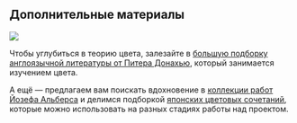 ## Дополнительные материалы

![](/img/ICL_3/ad700d5b-453a-40aa-bc5f-a42b6616395c.png#rounded)

Чтобы углубиться в теорию цвета, залезайте в [большую подборку англоязычной литературы от Питера Донахью](https://drive.google.com/drive/folders/1nF2GX7WYrDcfGXmrCpmCJQz6j52TBj8S), который занимается изучением цвета. 

А ещё — предлагаем вам поискать вдохновение в [коллекции работ Йозефа Альберса](https://www.metmuseum.org/ru/art/collection/search?q=Josef%20Albers%20Never%20Before&sortBy=Relevance) и делимся подборкой [японских цветовых сочетаний](https://www.wada-sanzo-colors.com), которые можно использовать на разных стадиях работы над проектом.